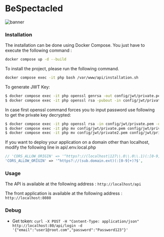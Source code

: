 # BeSpectacled

![banner](https://zupimages.net/up/22/13/qnjm.jpg)

<!-- This project uses Symfony with API Platform and Vue.js. -->

### Installation

The installation can be done using Docker Compose. You just have to execute the following command :

```bash
docker compose up -d --build
```

To install the project, please run the following command.

```bash
docker compose exec -it php bash /var/www/api/installation.sh
```
To generate JWT Key:
```bash
$ docker compose exec -it php openssl genrsa -out config/jwt/private.pem -aes256 4096
$ docker compose exec -it php openssl rsa -pubout -in config/jwt/private.pem -out config/jwt/public.pem
```
In case first openssl command forces you to input password use following to get the private key decrypted:

```bash
$ docker compose exec -it php openssl rsa -in config/jwt/private.pem -out config/jwt/private2.pem
$ docker compose exec -it php mv config/jwt/private.pem config/jwt/private.pem-back
$ docker compose exec -it php mv config/jwt/private2.pem config/jwt/private.pem
```

If you want to deploy your application on a domain other than localhost, modify the following line in api/.env.local.php

```php
// 'CORS_ALLOW_ORIGIN' => '^https?://(localhost|127\\.0\\.0\\.1)(:[0-9]+)?$',
'CORS_ALLOW_ORIGIN' => '^https?://(sub.domain.ext)(:[0-9]+)?$',
```

### Usage

The API is available at the following address : `http://localhost/api`

The front application is available at the following address : `http://localhost:8080`

### Debug
* Get token: `curl -X POST -H "Content-Type: application/json" http://localhost:80/api/login -d '{"email":"user1@root.com","password":"Password123"}'`